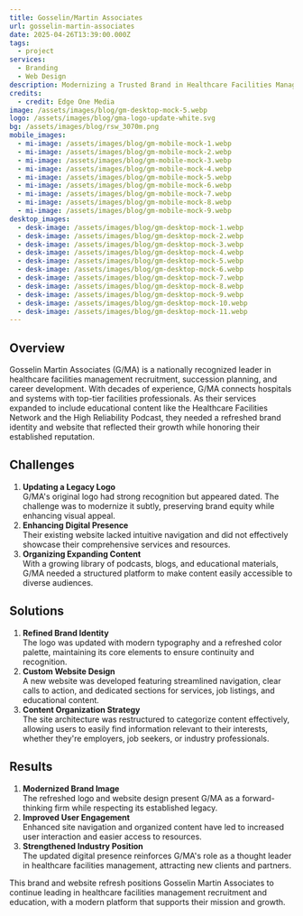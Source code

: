 ```yaml
---
title: Gosselin/Martin Associates
url: gosselin-martin-associates
date: 2025-04-26T13:39:00.000Z
tags:
  - project
services:
  - Branding
  - Web Design
description: Modernizing a Trusted Brand in Healthcare Facilities Management
credits:
  - credit: Edge One Media
image: /assets/images/blog/gm-desktop-mock-5.webp
logo: /assets/images/blog/gma-logo-update-white.svg
bg: /assets/images/blog/rsw_3070m.png
mobile_images:
  - mi-image: /assets/images/blog/gm-mobile-mock-1.webp
  - mi-image: /assets/images/blog/gm-mobile-mock-2.webp
  - mi-image: /assets/images/blog/gm-mobile-mock-3.webp
  - mi-image: /assets/images/blog/gm-mobile-mock-4.webp
  - mi-image: /assets/images/blog/gm-mobile-mock-5.webp
  - mi-image: /assets/images/blog/gm-mobile-mock-6.webp
  - mi-image: /assets/images/blog/gm-mobile-mock-7.webp
  - mi-image: /assets/images/blog/gm-mobile-mock-8.webp
  - mi-image: /assets/images/blog/gm-mobile-mock-9.webp
desktop_images:
  - desk-image: /assets/images/blog/gm-desktop-mock-1.webp
  - desk-image: /assets/images/blog/gm-desktop-mock-2.webp
  - desk-image: /assets/images/blog/gm-desktop-mock-3.webp
  - desk-image: /assets/images/blog/gm-desktop-mock-4.webp
  - desk-image: /assets/images/blog/gm-desktop-mock-5.webp
  - desk-image: /assets/images/blog/gm-desktop-mock-6.webp
  - desk-image: /assets/images/blog/gm-desktop-mock-7.webp
  - desk-image: /assets/images/blog/gm-desktop-mock-8.webp
  - desk-image: /assets/images/blog/gm-desktop-mock-9.webp
  - desk-image: /assets/images/blog/gm-desktop-mock-10.webp
  - desk-image: /assets/images/blog/gm-desktop-mock-11.webp
---
```

## **Overview**

Gosselin Martin Associates (G/MA) is a nationally recognized leader in healthcare facilities management recruitment, succession planning, and career development. With decades of experience, G/MA connects hospitals and systems with top-tier facilities professionals. As their services expanded to include educational content like the Healthcare Facilities Network and the High Reliability Podcast, they needed a refreshed brand identity and website that reflected their growth while honoring their established reputation.

## Challenges

1. **Updating a Legacy Logo**\
   G/MA's original logo had strong recognition but appeared dated. The challenge was to modernize it subtly, preserving brand equity while enhancing visual appeal.
2. **Enhancing Digital Presence**\
   Their existing website lacked intuitive navigation and did not effectively showcase their comprehensive services and resources.
3. **Organizing Expanding Content**\
   With a growing library of podcasts, blogs, and educational materials, G/MA needed a structured platform to make content easily accessible to diverse audiences.

## Solutions

1. **Refined Brand Identity**\
   The logo was updated with modern typography and a refreshed color palette, maintaining its core elements to ensure continuity and recognition.
2. **Custom Website Design**\
   A new website was developed featuring streamlined navigation, clear calls to action, and dedicated sections for services, job listings, and educational content.
3. **Content Organization Strategy**\
   The site architecture was restructured to categorize content effectively, allowing users to easily find information relevant to their interests, whether they're employers, job seekers, or industry professionals.

## Results

1. **Modernized Brand Image**\
   The refreshed logo and website design present G/MA as a forward-thinking firm while respecting its established legacy.
2. **Improved User Engagement**\
   Enhanced site navigation and organized content have led to increased user interaction and easier access to resources.
3. **Strengthened Industry Position**\
   The updated digital presence reinforces G/MA's role as a thought leader in healthcare facilities management, attracting new clients and partners.

This brand and website refresh positions Gosselin Martin Associates to continue leading in healthcare facilities management recruitment and education, with a modern platform that supports their mission and growth.
